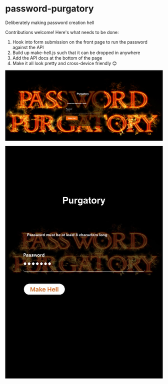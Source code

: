 # password-purgatory
Deliberately making password creation hell

Contributions welcome! Here's what needs to be done:

1. Hook into form submission on the front page to run the password against the API
2. Build up make-hell.js such that it can be dropped in anywhere
3. Add the API docs at the bottom of the page
4. Make it all look pretty and cross-device friendly 😊

![purgatory_1](https://github.com/ahanna334/password-purgatory/blob/main/example_1.png)

![purgatory_2](https://github.com/ahanna334/password-purgatory/blob/main/example_2.png)
